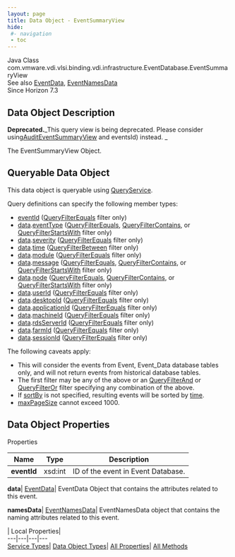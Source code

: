 ```yaml
---
layout: page
title: Data Object - EventSummaryView
hide:
 #- navigation
 - toc
---
```






Java Class
    com.vmware.vdi.vlsi.binding.vdi.infrastructure.EventDatabase.EventSummaryView  
See also
     [EventData](vdi.infrastructure.EventDatabase.EventData.md), [EventNamesData](vdi.infrastructure.EventDatabase.EventNamesData.md)  
Since 
    Horizon 7.3

## Data Object Description 

**Deprecated.**_This query view is being deprecated. Please consider using[AuditEventSummaryView](vdi.infrastructure.AuditEvent.AuditEventSummaryView.md) and eventsId) instead. _

The EventSummaryView Object. 

##  Queryable Data Object 

This data object is queryable using [QueryService](vdi.query.QueryService.md "QueryService"). 

Query definitions can specify the following member types: 

  * [eventId](vdi.infrastructure.EventDatabase.EventSummaryView.md#eventId) ([QueryFilterEquals](vdi.query.QueryFilter.Equals.md) filter only) 
  * [data](vdi.infrastructure.EventDatabase.EventSummaryView.md#data).[eventType](vdi.infrastructure.EventDatabase.EventData.md#eventType) ([QueryFilterEquals](vdi.query.QueryFilter.Equals.md), [QueryFilterContains](vdi.query.QueryFilter.Contains.md), or [QueryFilterStartsWith](vdi.query.QueryFilter.StartsWith.md) filter only) 
  * [data](vdi.infrastructure.EventDatabase.EventSummaryView.md#data).[severity](vdi.infrastructure.EventDatabase.EventData.md#severity) ([QueryFilterEquals](vdi.query.QueryFilter.Equals.md) filter only) 
  * [data](vdi.infrastructure.EventDatabase.EventSummaryView.md#data).[time](vdi.infrastructure.EventDatabase.EventData.md#time) ([QueryFilterBetween](vdi.query.QueryFilter.Between.md) filter only) 
  * [data](vdi.infrastructure.EventDatabase.EventSummaryView.md#data).[module](vdi.infrastructure.EventDatabase.EventData.md#module) ([QueryFilterEquals](vdi.query.QueryFilter.Equals.md) filter only) 
  * [data](vdi.infrastructure.EventDatabase.EventSummaryView.md#data).[message](vdi.infrastructure.EventDatabase.EventData.md#message) ([QueryFilterEquals](vdi.query.QueryFilter.Equals.md), [QueryFilterContains](vdi.query.QueryFilter.Contains.md), or [QueryFilterStartsWith](vdi.query.QueryFilter.StartsWith.md) filter only) 
  * [data](vdi.infrastructure.EventDatabase.EventSummaryView.md#data).[node](vdi.infrastructure.EventDatabase.EventData.md#node) ([QueryFilterEquals](vdi.query.QueryFilter.Equals.md), [QueryFilterContains](vdi.query.QueryFilter.Contains.md), or [QueryFilterStartsWith](vdi.query.QueryFilter.StartsWith.md) filter only) 
  * [data](vdi.infrastructure.EventDatabase.EventSummaryView.md#data).[userId](vdi.infrastructure.EventDatabase.EventData.md#userId) ([QueryFilterEquals](vdi.query.QueryFilter.Equals.md) filter only) 
  * [data](vdi.infrastructure.EventDatabase.EventSummaryView.md#data).[desktopId](vdi.infrastructure.EventDatabase.EventData.md#desktopId) ([QueryFilterEquals](vdi.query.QueryFilter.Equals.md) filter only) 
  * [data](vdi.infrastructure.EventDatabase.EventSummaryView.md#data).[applicationId](vdi.infrastructure.EventDatabase.EventData.md#applicationId) ([QueryFilterEquals](vdi.query.QueryFilter.Equals.md) filter only) 
  * [data](vdi.infrastructure.EventDatabase.EventSummaryView.md#data).[machineId](vdi.infrastructure.EventDatabase.EventData.md#machineId) ([QueryFilterEquals](vdi.query.QueryFilter.Equals.md) filter only) 
  * [data](vdi.infrastructure.EventDatabase.EventSummaryView.md#data).[rdsServerId](vdi.infrastructure.EventDatabase.EventData.md#rdsServerId) ([QueryFilterEquals](vdi.query.QueryFilter.Equals.md) filter only) 
  * [data](vdi.infrastructure.EventDatabase.EventSummaryView.md#data).[farmId](vdi.infrastructure.EventDatabase.EventData.md#farmId) ([QueryFilterEquals](vdi.query.QueryFilter.Equals.md) filter only) 
  * [data](vdi.infrastructure.EventDatabase.EventSummaryView.md#data).[sessionId](vdi.infrastructure.EventDatabase.EventData.md#sessionId) ([QueryFilterEquals](vdi.query.QueryFilter.Equals.md) filter only) 

The following caveats apply: 
  * This will consider the events from Event, Event_Data database tables only, and will not return events from historical database tables.
  * The first filter may be any of the above or an [QueryFilterAnd](vdi.query.QueryFilter.And.md) or [QueryFilterOr](vdi.query.QueryFilter.Or.md) filter specifying any combination of the above.
  * If [sortBy](vdi.query.QueryDefinition.md#sortBy) is not specified, resulting events will be sorted by [time](vdi.infrastructure.EventDatabase.EventData.md#time).
  * [maxPageSize](vdi.query.QueryDefinition.md#maxPageSize) cannot exceed 1000.



## Data Object Properties

Properties

Name |  Type |  Description   
---|---|---  
**eventId**|  xsd:int|  ID of the event in Event Database.   
  
**data**| [EventData](vdi.infrastructure.EventDatabase.EventData.md)|  EventData Object that contains the attributes related to this event.   
  
**namesData**| [EventNamesData](vdi.infrastructure.EventDatabase.EventNamesData.md)|  EventNamesData object that contains the naming attributes related to this event.   
  
  
  
 | Local Properties|   
---|---|---|---  
[Service Types](index-mo_types.md)| [Data Object Types](index-do_types.md)| [All Properties](index-properties.md)| [All Methods](index-methods.md)  
  
  

